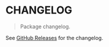 # CHANGELOG

> Package changelog.

See [GitHub Releases](https://github.com/stdlib-js/math-iter-special-ellipk/releases) for the changelog.